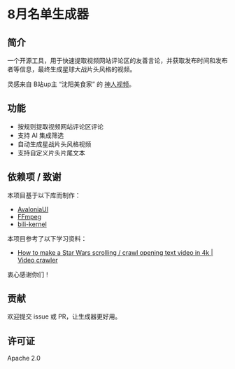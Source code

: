 # 8月名单生成器

## 简介
一个开源工具，用于快速提取视频网站评论区的友善言论，并获取发布时间和发布者等信息，最终生成星球大战片头风格的视频。

灵感来自 B站up主 “沈阳美食家” 的 [神人视频](https://www.bilibili.com/video/BV1c1a3zPEH1/)。

## 功能

* 按规则提取视频网站评论区评论
* 支持 AI 集成筛选
* 自动生成星战片头风格视频
* 支持自定义片头片尾文本

## 依赖项 / 致谢
本项目基于以下库而制作：
- [AvaloniaUI](https://avaloniaui.net/)
- [FFmpeg](https://github.com/FFmpeg/FFmpeg)
- [bili-kernel](https://github.com/Richasy/bili-kernel)

本项目参考了以下学习资料：
- [How to make a Star Wars scrolling / crawl opening text video in 4k | Video crawler](https://www.youtube.com/watch?v=ee-p815fLYM&ab_channel=TheFFMPEGguy)

衷心感谢你们！

## 贡献
欢迎提交 issue 或 PR，让生成器更好用。

## 许可证
Apache 2.0
